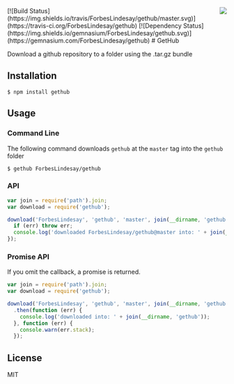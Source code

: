 <img src="http://i.imgur.com/TYRRhxj.png" align="right" />
[![Build Status](https://img.shields.io/travis/ForbesLindesay/gethub/master.svg)](https://travis-ci.org/ForbesLindesay/gethub)
[![Dependency Status](https://img.shields.io/gemnasium/ForbesLindesay/gethub.svg)](https://gemnasium.com/ForbesLindesay/gethub)
# GetHub

Download a github repository to a folder using the .tar.gz bundle

## Installation

    $ npm install gethub

## Usage

### Command Line

  The following command downloads `gethub` at the `master` tag into the `gethub` folder

    $ gethub ForbesLindesay/gethub

### API

```javascript
var join = require('path').join;
var download = require('gethub');

download('ForbesLindesay', 'gethub', 'master', join(__dirname, 'gethub'), function (err) {
  if (err) throw err;
  console.log('downloaded ForbesLindesay/gethub@master into: ' + join(__dirname, 'gethub'));
});
```

### Promise API

If you omit the callback, a promise is returned.

```javascript
var join = require('path').join;
var download = require('gethub');

download('ForbesLindesay', 'gethub', 'master', join(__dirname, 'gethub'))
  .then(function (err) {
    console.log('downloaded into: ' + join(__dirname, 'gethub'));
  }, function (err) {
    console.warn(err.stack);
  });
```

## License

  MIT
